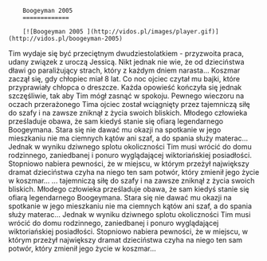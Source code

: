 
        Boogeyman 2005 
        =============
        
        [![Boogeyman 2005 ](http://vidos.pl/images/player.gif)](http://vidos.pl/boogeyman-2005)
        
        
 Tim wydaje się być przeciętnym dwudziestolatkiem - przyzwoita praca, udany związek z uroczą Jessicą. Nikt jednak nie wie, że od dzieciństwa dławi go paraliżujący strach, który z każdym dniem narasta... Koszmar zaczął się, gdy chłopiec miał 8 lat. Co noc ojciec czytał mu bajki, które przyprawiały chłopca o dreszcze. Każda opowieść kończyła się jednak szczęśliwie, tak aby Tim mógł zasnąć w spokoju. Pewnego wieczoru na oczach przerażonego Tima ojciec został wciągnięty przez tajemniczą siłę do szafy i na zawsze zniknął z życia swoich bliskich. Młodego człowieka prześladuje obawa, że sam kiedyś stanie się ofiarą legendarnego Boogeymana. Stara się nie dawać mu okazji na spotkanie w jego mieszkaniu nie ma ciemnych kątów ani szaf, a do spania służy materac... Jednak w wyniku dziwnego splotu okoliczności Tim musi wrócić do domu rodzinnego, zaniedbanej i ponuro wyglądającej wiktoriańskiej posiadłości. Stopniowo nabiera pewności, że w miejscu, w którym przeżył największy dramat dzieciństwa czyha na niego ten sam potwór, który zmienił jego życie w koszmar... 
  ... tajemniczą siłę do szafy i na zawsze zniknął z życia swoich bliskich. Młodego człowieka prześladuje obawa, że sam kiedyś stanie się ofiarą legendarnego Boogeymana. Stara się nie dawać mu okazji na spotkanie w jego mieszkaniu nie ma ciemnych kątów ani szaf, a do spania służy materac... Jednak w wyniku dziwnego splotu okoliczności Tim musi wrócić do domu rodzinnego, zaniedbanej i ponuro wyglądającej wiktoriańskiej posiadłości. Stopniowo nabiera pewności, że w miejscu, w którym przeżył największy dramat dzieciństwa czyha na niego ten sam potwór, który zmienił jego życie w koszmar...
    